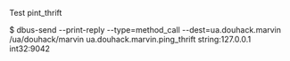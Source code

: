 Test pint_thrift

$ dbus-send --print-reply --type=method_call --dest=ua.douhack.marvin /ua/douhack/marvin ua.douhack.marvin.ping_thrift string:127.0.0.1 int32:9042
